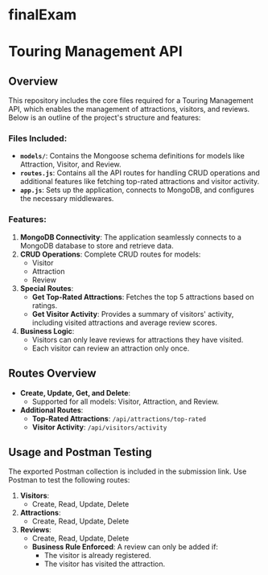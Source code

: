 # finalExam
 # Touring Management API
## Overview
This repository includes the core files required for a Touring Management API, which enables the management of attractions, visitors, and reviews. Below is an outline of the project's structure and features:

### Files Included:
- **`models/`**: Contains the Mongoose schema definitions for models like Attraction, Visitor, and Review.
- **`routes.js`**: Contains all the API routes for handling CRUD operations and additional features like fetching top-rated attractions and visitor activity.
- **`app.js`**: Sets up the application, connects to MongoDB, and configures the necessary middlewares.

### Features:
1. **MongoDB Connectivity**: The application seamlessly connects to a MongoDB database to store and retrieve data.
2. **CRUD Operations**: Complete CRUD routes for models:
   - Visitor
   - Attraction
   - Review
3. **Special Routes**:
   - **Get Top-Rated Attractions**: Fetches the top 5 attractions based on ratings.
   - **Get Visitor Activity**: Provides a summary of visitors' activity, including visited attractions and average review scores.
4. **Business Logic**:
   - Visitors can only leave reviews for attractions they have visited.
   - Each visitor can review an attraction only once.

## Routes Overview
- **Create, Update, Get, and Delete**:
  - Supported for all models: Visitor, Attraction, and Review.
- **Additional Routes**:
  - **Top-Rated Attractions**: `/api/attractions/top-rated`
  - **Visitor Activity**: `/api/visitors/activity`

## Usage and Postman Testing
The exported Postman collection is included in the submission link. Use Postman to test the following routes:

1. **Visitors**:
   - Create, Read, Update, Delete
2. **Attractions**:
   - Create, Read, Update, Delete
3. **Reviews**:
   - Create, Read, Update, Delete
   - **Business Rule Enforced**: A review can only be added if:
     - The visitor is already registered.
     - The visitor has visited the attraction.
